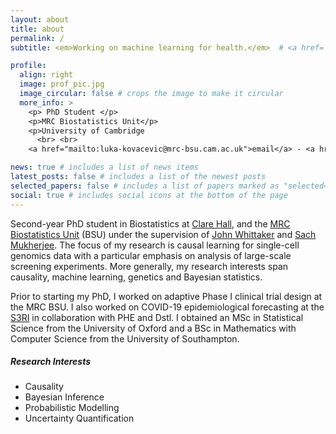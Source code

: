 ```yaml
---
layout: about
title: about
permalink: /
subtitle: <em>Working on machine learning for health.</em>  # <a href='#'>Affiliations</a>. Address. Contacts. Moto. Etc.

profile:
  align: right
  image: prof_pic.jpg
  image_circular: false # crops the image to make it circular
  more_info: >
    <p> PhD Student </p>
    <p>MRC Biostatistics Unit</p>
    <p>University of Cambridge
      <br> <br>
    <a href="mailto:luka-kovacevic@mrc-bsu.cam.ac.uk">email</a> - <a href="https://github.com/luka-kovacevic">github</a> - <a href="https://orcid.org/0009-0008-5869-4822">orcid</a> </p>

news: true # includes a list of news items
latest_posts: false # includes a list of the newest posts
selected_papers: false # includes a list of papers marked as "selected={true}"
social: true # includes social icons at the bottom of the page
---
```


Second-year PhD student in Biostatistics at [Clare Hall](https://www.clarehall.cam.ac.uk), and the [MRC Biostatistics Unit](https://www.mrc-bsu.cam.ac.uk) (BSU) under the supervision of [John Whittaker](https://www.mrc-bsu.cam.ac.uk/staff/john-whittaker/) and [Sach Mukherjee](https://www.mrc-bsu.cam.ac.uk/staff/sach-mukherjee/). The focus of my research is causal learning for single-cell genomics data with a particular emphasis on analysis of large-scale screening experiments. More generally, my research interests span causality, machine learning, genetics and Bayesian statistics.

Prior to starting my PhD, I worked on adaptive Phase I clinical trial design at the MRC BSU. I also worked on COVID-19 epidemiological forecasting at the [S3RI](https://www.southampton.ac.uk/research/institutes-centres/statistical-sciences-research-institute-s3ri) in collaboration with PHE and Dstl. I obtained an MSc in Statistical Science from the University of Oxford and a BSc in Mathematics with Computer Science from the University of Southampton.

<h5><em>Research Interests</em></h5>
<ul>
  <li>Causality</li>
  <li>Bayesian Inference</li>
  <li>Probabilistic Modelling</li>
  <li>Uncertainty Quantification</li>
</ul>

<!-- Write your biography here. Tell the world about yourself. Link to your favorite [subreddit](http://reddit.com). You can put a picture in, too. The code is already in, just name your picture `prof_pic.jpg` and put it in the `img/` folder. -->

<!-- Put your address / P.O. box / other info right below your picture. You can also disable any of these elements by editing `profile` property of the YAML header of your `_pages/about.md`. Edit `_bibliography/papers.bib` and Jekyll will render your [publications page](/al-folio/publications/) automatically.

Link to your social media connections, too. This theme is set up to use [Font Awesome icons](https://fontawesome.com/) and [Academicons](https://jpswalsh.github.io/academicons/), like the ones below. Add your Facebook, Twitter, LinkedIn, Google Scholar, or just disable all of them.-->
